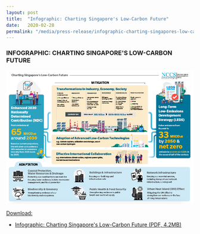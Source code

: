 ```yaml
---
layout: post
title:  "Infographic: Charting Singapore's Low-Carbon Future"
date:   2020-02-28
permalink: "/media/press-release/infographic-charting-singapores-low-carbon-future"
---
```


### INFOGRAPHIC: CHARTING SINGAPORE'S LOW-CARBON FUTURE

![Infographic: Charting Singapore's Low-Carbon Future](/images/leds-infographic.png "Infographic: Charting Singapore's Low-Carbon Future")


<u>Download:</u>

* [<a href="/docs/default-source/publications/leds-infographic-final.pdf" target="_blank">Infographic: Charting Singapore's Low-Carbon Future (PDF, 4.2MB)</a>](/docs/default-source/publications/leds-infographic-final.pdf)

